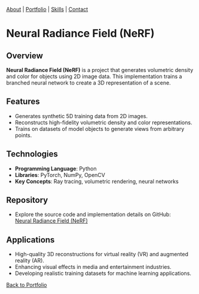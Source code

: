 [About](../index.md) | [Portfolio](../portfolio.md) | [Skills](../skills.md) | [Contact](../contact.md)

# Neural Radiance Field (NeRF)

## Overview
**Neural Radiance Field (NeRF)** is a project that generates volumetric density and color for objects using 2D image data. This implementation trains a branched neural network to create a 3D representation of a scene.

## Features
- Generates synthetic 5D training data from 2D images.
- Reconstructs high-fidelity volumetric density and color representations.
- Trains on datasets of model objects to generate views from arbitrary points.

## Technologies
- **Programming Language**: Python
- **Libraries**: PyTorch, NumPy, OpenCV
- **Key Concepts**: Ray tracing, volumetric rendering, neural networks

## Repository
- Explore the source code and implementation details on GitHub:  
  [Neural Radiance Field (NeRF)](https://github.com/William040802/Neural-Radiance-Field)

## Applications
- High-quality 3D reconstructions for virtual reality (VR) and augmented reality (AR).
- Enhancing visual effects in media and entertainment industries.
- Developing realistic training datasets for machine learning applications.

[Back to Portfolio](../portfolio.md)

